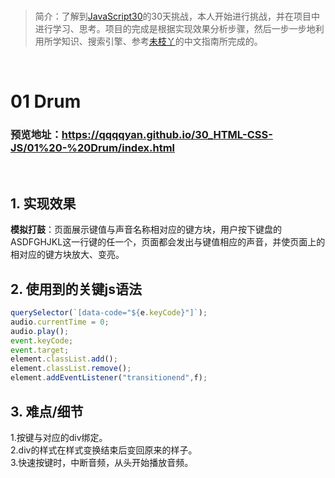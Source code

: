 <br/>

>简介：了解到[JavaScript30](https://javascript30.com)的30天挑战，本人开始进行挑战，并在项目中进行学习、思考。项目的完成是根据实现效果分析步骤，然后一步一步地利用所学知识、搜索引擎、参考[未枝丫](https://github.com/soyaine)的中文指南所完成的。

<br/>

# 01 Drum
### 预览地址：https://qqqqyan.github.io/30_HTML-CSS-JS/01%20-%20Drum/index.html
<br/>

## 1. 实现效果
**模拟打鼓**：页面展示键值与声音名称相对应的键方块，用户按下键盘的ASDFGHJKL这一行键的任一个，页面都会发出与键值相应的声音，并使页面上的相对应的键方块放大、变亮。

## 2. 使用到的关键js语法
```javascript
querySelector(`[data-code="${e.keyCode}"]`);
audio.currentTime = 0;
audio.play();
event.keyCode;
event.target;
element.classList.add();
element.classList.remove();
element.addEventListener("transitionend",f);
```

## 3. 难点/细节
1.按键与对应的div绑定。<br/>
2.div的样式在样式变换结束后变回原来的样子。<br/>
3.快速按键时，中断音频，从头开始播放音频。